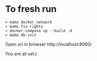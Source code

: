 # To fresh run
````
> make docker_network 
> make fix-rights 
> docker-compose up --build -d
> make db-init
````

Open url in browser http://localhost:8080/

You are all set:)
